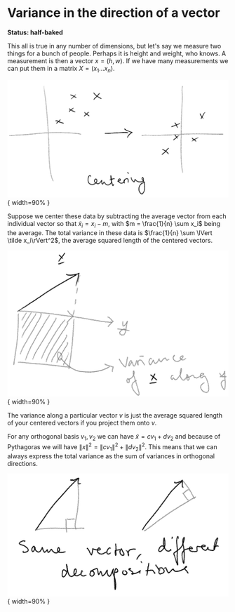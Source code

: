 # Variance in the direction of a vector

**Status: half-baked**

This all is true in any number of dimensions, but let's say we measure two
things for a bunch of people. Perhaps it is height and weight, who knows. A
measurement is then a vector $x = (h, w)$. If we have many measurements we can
put them in a matrix $X = (x_1 \ldots x_n)$.

![](img/20240122_centering.png){ width=90% }

Suppose we center these data by subtracting the average vector from each
individual vector so that $\tilde x_i = x_i - m$, with 
$m = \frac{1}{n} \sum x_i$ being the average. The total variance in these data
is $\frac{1}{n} \sum \lVert \tilde x_i\rVert^2$, the average squared length of
the centered vectors. 

![](img/20240122_variance_along.png){ width=90% }

The variance along a particular vector $v$ is just the average squared length
of your centered vectors if you project them onto $v$.

For any orthogonal basis $v_1, v_2$ we can have $\tilde x = cv_1 + dv_2$ and because of Pythagoras we will have 
$\lVert x \rVert^2 = \lVert cv_1 \rVert^2 + \lVert dv_2 \rVert^2$.
This means that we can always express the total variance as the sum of
variances in orthogonal directions. 

![](img/20240122_pythagoras.png){ width=90% }



